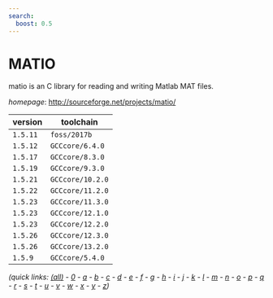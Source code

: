```yaml
---
search:
  boost: 0.5
---
```

# MATIO

matio is an C library for reading and writing Matlab MAT files.

*homepage*: <http://sourceforge.net/projects/matio/>

version | toolchain
--------|----------
``1.5.11`` | ``foss/2017b``
``1.5.12`` | ``GCCcore/6.4.0``
``1.5.17`` | ``GCCcore/8.3.0``
``1.5.19`` | ``GCCcore/9.3.0``
``1.5.21`` | ``GCCcore/10.2.0``
``1.5.22`` | ``GCCcore/11.2.0``
``1.5.23`` | ``GCCcore/11.3.0``
``1.5.23`` | ``GCCcore/12.1.0``
``1.5.23`` | ``GCCcore/12.2.0``
``1.5.26`` | ``GCCcore/12.3.0``
``1.5.26`` | ``GCCcore/13.2.0``
``1.5.9`` | ``GCCcore/5.4.0``


*(quick links: [(all)](../index.md) - [0](../0/index.md) - [a](../a/index.md) - [b](../b/index.md) - [c](../c/index.md) - [d](../d/index.md) - [e](../e/index.md) - [f](../f/index.md) - [g](../g/index.md) - [h](../h/index.md) - [i](../i/index.md) - [j](../j/index.md) - [k](../k/index.md) - [l](../l/index.md) - [m](../m/index.md) - [n](../n/index.md) - [o](../o/index.md) - [p](../p/index.md) - [q](../q/index.md) - [r](../r/index.md) - [s](../s/index.md) - [t](../t/index.md) - [u](../u/index.md) - [v](../v/index.md) - [w](../w/index.md) - [x](../x/index.md) - [y](../y/index.md) - [z](../z/index.md))*

